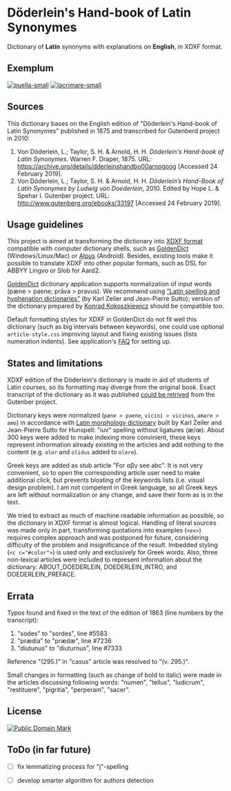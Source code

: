 # Döderlein's Hand-book of Latin Synonymes

Dictionary of **Latin** synonyms with explanations on **English**, in XDXF format.


## Exemplum

[![puella-small](https://user-images.githubusercontent.com/13879891/54175983-eb50b500-449d-11e9-8c00-a9869ef148aa.png)](https://user-images.githubusercontent.com/13879891/54175982-eb50b500-449d-11e9-9620-ad1bbec759e0.png) [![lacrimare-small](https://user-images.githubusercontent.com/13879891/54175880-944ae000-449d-11e9-888a-281afb307037.png)](https://user-images.githubusercontent.com/13879891/54175878-944ae000-449d-11e9-92c5-a27193247c62.png)


## Sources

This dictionary bases on the English edition of "Döderlein's Hand-book of Latin Synonymes" published in 1875 and transcribed for Gutenberd project in 2010:
    
1. Von Döderlein, L.; Taylor, S. H. & Arnold, H. H. _Döderlein's Hand-book of Latin Synonymes._ Warren F. Draper, 1875. URL: <https://archive.org/details/dderleinshandbo00arnogoog> \[Accessed 24 February 2019\].
1. Von Döderlein, L.; Taylor, S. H. & Arnold, H. H. _Döderlein’s Hand-Book of Latin Synonymes by Ludwig von Doederlein_, 2010. Edited by Hope L. & Spehar I. Gutenber project. URL: <http://www.gutenberg.org/ebooks/33197> \[Accessed 24 February 2019\].


## Usage guidelines

This project is aimed at transforming the dictionary into [XDXF format][1] compatible with computer dictionary shells, such as [GoldenDict][2] (Windows/Linux/Mac) or [Alpus][3] (Android). Besides, existing tools make it possible to translate XDXF into other popular formats, such as DSL for ABBYY Lingvo or Slob for Aard2.

[GoldenDict][2] dictionary application supports normalization of input words (pæne > paene; prāva > pravus). We recommend using ["Latin spelling and hyphenation dictionaries"][6] (by Karl Zeiler and Jean-Pierre Sutto); version of the dictionary prepared by [Konrad Kokoszkiewicz][9] should be compatible too.

Default formatting styles for XDXF in GoldenDict do not fit well this dictionary (such as big intervals between keywords), one could use optional `article-style.css` improving layout and fixing existing issues (lists numeration indents). See application's [FAQ][7] for setting up.


## States and limitations

XDXF edition of the Döderlein's dictionary is made in aid of students of Latin courses, so its formatting may diverge from the original book. Exact transcript of the dictionary as it was published [could be retrived][8] from the Gutenber project.

Dictionary keys were normalized (`pæne > paene`, `vicini > vicinus`, `amare > amo`) in accordance with [Latin morphology dictionary][6] built by Karl Zeiler and Jean-Pierre Sutto for Hunspell: "iuv" spelling without ligatures (æ/œ). About 300 keys were added to make indexing more convinient, these keys represent infrormation already existing in the articles and add nothing to the content (e.g. `olor` and `olidus` added to `olere`).

Greek keys are added as stub article "For αβγ see abc". It is not very convenient, so to open the corresponding article user need to make additional click, but prevents bloating of the keywords lists (i.e. visual design problem). I am not competent in Greek language, so all Greek keys are left without normalization or any change, and save their form as is in the text.

We tried to extract as much of machine readable information as possible, so the dictionary in XDXF format is almost logical. Handling of literal sources was made only in part, transforming quotations into examples (`<ex>`) requires complex approach and was postponed for future, considering difficulty of the problem and insignificance of the result. Imbedded styling (`<c c="#color">`) is used only and exclusively for Greek words. Also, three non-lexical articles were included to represent information about the dictionary: ABOUT_DOEDERLEIN, DOEDERLEIN_INTRO, and DOEDERLEIN_PREFACE.


## Errata

Typos found and fixed in the text of the edition of 1863 (line numbers by the transcript):

1. "sodes" to "sordes", line #5583
1. "prædia" to "prædæ", line #7236
1. "diutunus" to "diuturnus", line #7333

Reference "(295.)" in "casus" article was resolved to "(v. 295.)".

Small changes in formatting (such as change of bold to italic) were made in the articles discussing following words: "numen", "tellus", "ludicrum", "restituere", "pigritia", "perperam", "sacer".


## License

<a rel="license" href="http://creativecommons.org/publicdomain/mark/1.0/">
<img src="https://licensebuttons.net/p/mark/1.0/88x31.png"
     style="border-style: none;" alt="Public Domain Mark" />
</a>


## ToDo (in far future)

* [ ] fix lemmatizing process for "j"-spelling
* [ ] develop smarter algorithm for authors detection


[1]: https://en.wikipedia.org/wiki/XDXF
[2]: https://en.wikipedia.org/wiki/GoldenDict
[3]: https://play.google.com/store/apps/details?id=com.ngcomputing.fora.android
[6]: https://extensions.libreoffice.org/extensions/latin-spelling-and-hyphenation-dictionaries
[7]: http://goldendict.org/wiki/index.php/FAQ#How_do_I_change_the_font_used_for_the_articles.3F_Or_alter_its_appearance_in_any_other_way.3F
[8]: http://www.gutenberg.org/ebooks/33197
[9]: http://www.obta.uw.edu.pl/~draco/
